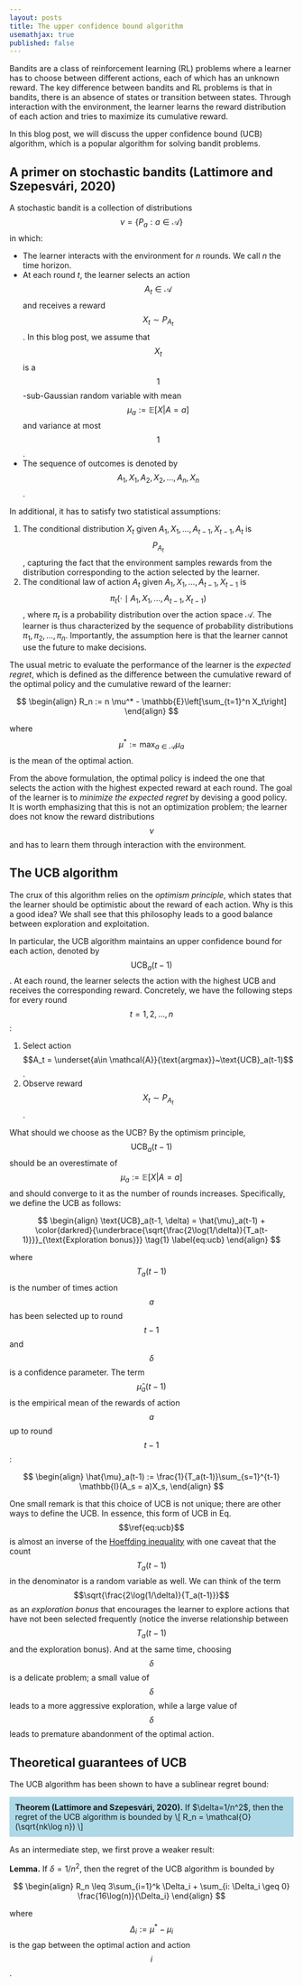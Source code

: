 ```yaml
---
layout: posts
title: The upper confidence bound algorithm
usemathjax: true
published: false
---
```


<!-- ## A primer on bandits -->
Bandits are a class of reinforcement learning (RL) problems where a learner has to choose between different actions, each of which has an unknown reward.
The key difference between bandits and RL problems is that in bandits, there is an absence of states or transition between states.
Through interaction with the environment, the learner learns the reward distribution of each action and tries to maximize its cumulative reward.

In this blog post, we will discuss the upper confidence bound (UCB) algorithm, which is a popular algorithm for solving bandit problems.

## A primer on stochastic bandits (Lattimore and Szepesvári, 2020)

A stochastic bandit is a collection of distributions $$\nu = \{P_a : a\in \mathcal{A} \}$$ in which:

- The learner interacts with the environment for $n$ rounds. We call $n$ the time horizon.
- At each round $t$, the learner selects an action $$A_t \in \mathcal{A}$$ and receives a reward $$X_t \sim P_{A_t}$$.
In this blog post, we assume that $$X_t$$ is a $$1$$-sub-Gaussian random variable with mean $$\mu_a := \mathbb{E}[X | A = a]$$ and variance at most $$1$$.
- The sequence of outcomes is denoted by $$A_1, X_1, A_2, X_2, \ldots, A_n, X_n$$.

In additional, it has to satisfy two statistical assumptions:

1. The conditional distribution $X_t$ given $A_1, X_1, \ldots, A_{t-1}, X_{t-1}, A_t$ is $$P_{A_t}$$, capturing the fact that the environment samples rewards from the distribution corresponding to the action selected by the learner.
2. The conditional law of action $A_t$ given $A_1, X_1, \ldots, A_{t-1}, X_{t-1}$ is $$\pi_t(\cdot \mid A_1, X_1, \ldots, A_{t-1}, X_{t-1})$$, where $\pi_t$ is a probability distribution over the action space $\mathcal{A}$.
The learner is thus characterized by the sequence of probability distributions $\pi_1, \pi_2, \ldots, \pi_n$.
Importantly, the assumption here is that the learner cannot use the future to make decisions.

The usual metric to evaluate the performance of the learner is the _expected regret_, which is defined as the difference between the cumulative reward of the optimal policy and the cumulative reward of the learner:

$$
\begin{align}
R_n := n \mu^* - \mathbb{E}\left[\sum_{t=1}^n X_t\right]
\end{align}
$$

where $$\mu^* := \max_{a\in \mathcal{A}} \mu_a$$ is the mean of the optimal action.

From the above formulation, the optimal policy is indeed the one that selects the action with the highest expected reward at each round.
The goal of the learner is to _minimize the expected regret_ by devising a good policy.
It is worth emphasizing that this is not an optimization problem; the learner does not know the reward distributions $$\nu$$ and has to learn them through interaction with the environment.

## The UCB algorithm

The crux of this algorithm relies on the _optimism principle_, which states that the learner should be optimistic about the reward of each action.
Why is this a good idea?
We shall see that this philosophy leads to a good balance between exploration and exploitation.

In particular, the UCB algorithm maintains an upper confidence bound for each action, denoted by $$\text{UCB}_a(t-1)$$.
At each round, the learner selects the action with the highest UCB and receives the corresponding reward.
Concretely, we have the following steps for every round $$t=1,2,\ldots,n$$:

1. Select action $$A_t = \underset{a\in \mathcal{A}}{\text{argmax}}~\text{UCB}_a(t-1)$$.
2. Observe reward $$X_t \sim P_{A_t}$$.

What should we choose as the UCB?
By the optimism principle, $$\text{UCB}_a(t-1)$$ should be an overestimate of $$\mu_a := \mathbb{E}[X | A = a]$$ and should converge to it as the number of rounds increases.
Specifically, we define the UCB as follows:

$$
\begin{align}
\text{UCB}_a(t-1, \delta) = \hat{\mu}_a(t-1) + \color{darkred}{\underbrace{\sqrt{\frac{2\log(1/\delta)}{T_a(t-1)}}}_{\text{Exploration bonus}}} \tag{1} \label{eq:ucb}
\end{align}
$$

where $$T_a(t-1)$$ is the number of times action $$a$$ has been selected up to round $$t-1$$ and $$\delta$$ is a confidence parameter.
The term $$\hat{\mu}_a(t-1)$$ is the empirical mean of the rewards of action $$a$$ up to round $$t-1$$:

$$
\begin{align}
\hat{\mu}_a(t-1) := \frac{1}{T_a(t-1)}\sum_{s=1}^{t-1} \mathbb{I}(A_s = a)X_s,
\end{align}
$$

One small remark is that this choice of UCB is not unique; there are other ways to define the UCB.
In essence, this form of UCB in Eq. $$\ref{eq:ucb}$$ is almost an inverse of the [Hoeffding inequality](https://en.wikipedia.org/wiki/Hoeffding%27s_inequality) with one caveat that the count $$T_a(t-1)$$ in the denominator is a random variable as well.
We can think of the term $$\sqrt{\frac{2\log(1/\delta)}{T_a(t-1)}}$$ as an _exploration bonus_ that encourages the learner to explore actions that have not been selected frequently (notice the inverse relationship between $$T_a(t-1)$$ and the exploration bonus).
And at the same time, choosing $$\delta$$ is a delicate problem; a small value of $$\delta$$ leads to a more aggressive exploration, while a large value of $$\delta$$ leads to premature abandonment of the optimal action.

## Theoretical guarantees of UCB

The UCB algorithm has been shown to have a sublinear regret bound:

<p style="background-color: lightblue; padding: 10px;">
    <strong>Theorem (Lattimore and Szepesvári, 2020).</strong> If $\delta=1/n^2$, then the regret of the UCB algorithm is bounded by
    \[
        R_n = \mathcal{O}(\sqrt{nk\log n})
    \]
</p>

As an intermediate step, we first prove a weaker result:

**Lemma.** If $\delta=1/n^2$, then the regret of the UCB algorithm is bounded by

$$
\begin{align}
R_n \leq 3\sum_{i=1}^k \Delta_i + \sum_{i: \Delta_i \geq 0} \frac{16\log(n)}{\Delta_i}
\end{align}
$$

where $$\Delta_i := \mu^* - \mu_i$$ is the gap between the optimal action and action $$i$$.

